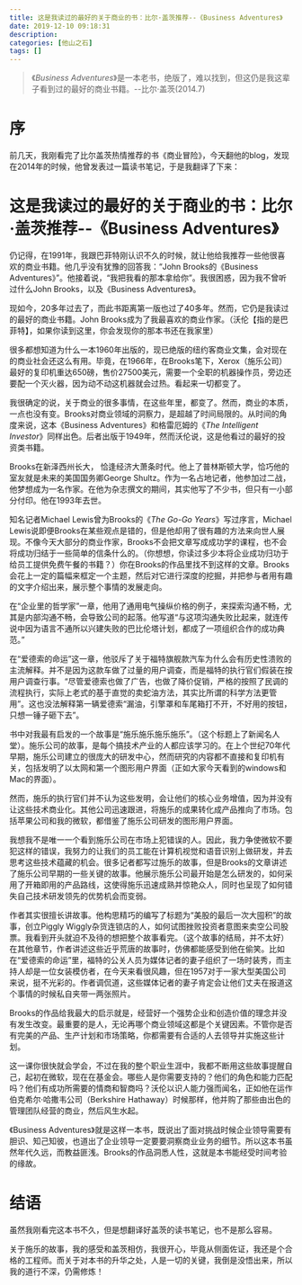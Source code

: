 ```yaml
---
title: 这是我读过的最好的关于商业的书：比尔·盖茨推荐--《Business Adventures》
date: 2019-12-10 09:18:31
description: 
categories: [他山之石]
tags: [] 
---
```



> 《*Business Adventures*》是一本老书，绝版了，难以找到，但这仍是我这辈子看到过的最好的商业书籍。--比尔·盖茨(2014.7)

# 序

前几天，我刚看完了比尔盖茨热情推荐的书《商业冒险》，今天翻他的blog，发现在2014年的时候，他曾发表过一篇读书笔记，于是我翻译了下来：

<!-- more -->

# 这是我读过的最好的关于商业的书：比尔·盖茨推荐--《Business Adventures》

仍记得，在1991年，我跟巴菲特刚认识不久的时候，就让他给我推荐一些他很喜欢的商业书籍。他几乎没有犹豫的回答我：“John Brooks的《Business Adventures》”。他接着说，“我把我看的那本拿给你”。我很困惑，因为我不曾听过什么John Brooks，以及《Business Adventures》。

现如今，20多年过去了，而此书距离第一版也过了40多年。然而，它仍是我读过的最好的商业书籍。John Brooks成为了我最喜欢的商业作家。（沃伦【指的是巴菲特】，如果你读到这里，你会发现你的那本书还在我家里）

很多都想知道为什么一本1960年出版的，现已绝版的纽约客商业文集，会对现在的商业社会还这么有用。毕竟，在1966年，在Brooks笔下，Xerox（施乐公司）最好的复印机重达650磅，售价27500美元，需要一个全职的机器操作员，旁边还要配一个灭火器，因为动不动这机器就会过热。看起来一切都变了。

我很确定的说，关于商业的很多事情，在这些年里，都变了。然而，商业的本质，一点也没有变。Brooks对商业领域的洞察力，是超越了时间局限的。从时间的角度来说，这本《Business Adventures》和格雷厄姆的《*The Intelligent Investor*》同样出色。后者出版于1949年，然而沃伦说，这是他看过的最好的投资类书籍。

Brooks在新泽西州长大， 恰逢经济大萧条时代。他上了普林斯顿大学，恰巧他的室友就是未来的美国国务卿George Shultz。作为一名占地记者，他参加过二战，他梦想成为一名作家。在他为杂志撰文的期间，其实他写了不少书，但只有一小部分付印。他在1993年去世。

知名记者Michael Lewis曾为Brooks的《*The Go-Go Years*》写过序言，Michael Lewis说即便Brooks在某些观点是错的，但是他却用了很有趣的方法来向世人展现。不像今天大部分的商业作家，Brooks不会把文章写成成功学的课程，也不会将成功归结于一些简单的信条什么的。（你想想，你读过多少本将企业成功归功于给员工提供免费午餐的书籍？）你在Brooks的作品里找不到这样的文章。Brooks会花上一定的篇幅来框定一个主题，然后对它进行深度的挖掘，并把参与者用有趣的文字介绍出来，展示整个事情的发展走向。

在“企业里的哲学家”一章，他用了通用电气操纵价格的例子，来探索沟通不畅，尤其是内部沟通不畅，会导致公司的起落。他写道“与这项沟通失败比起来，就连传说中因为语言不通所以兴建失败的巴比伦塔计划，都成了一项组织合作的成功典范。”

在“爱德索的命运”这一章，他驳斥了关于福特旗舰款汽车为什么会有历史性溃败的主流解释。并不是因为这款车做了过量的用户调查，而是福特的执行官们假装在按用户调查行事。“尽管爱德索也做了广告，也做了降价促销，严格的按照了民调的流程执行，实际上老式的基于直觉的卖蛇油方法，其实比所谓的科学方法更管用”。这也没法解释第一辆爱德索“漏油，引擎罩和车尾箱打不开，不好用的按钮，只想一锤子砸下去”。

书中对我最有启发的一个故事是“施乐施乐施乐施乐”。（这个标题上了新闻名人堂）。施乐公司的故事，是每个搞技术产业的人都应该学习的。在上个世纪70年代早期，施乐公司建立的很庞大的研发中心，然而研究的内容都不直接和复印机有关，包括发明了以太网和第一个图形用户界面（正如大家今天看到的windows和Mac的界面）。

然而，施乐的执行官们并不认为这些发明，会让他们的核心业务增值，因为并没有让这些技术商业化。其他公司迅速跟进，将施乐的成果转化成产品推向了市场。包括苹果公司和我的微软，都借鉴了施乐公司研发的图形用户界面。

我想我不是唯一一个看到施乐公司在市场上犯错误的人。因此，我力争使微软不要犯这样的错误，我努力的让我们的员工能在计算机视觉和语音识别上做研发，并去思考这些技术蕴藏的机会。很多记者都写过施乐的故事，但是Brooks的文章讲述了施乐公司早期的一些关键的故事。他展示施乐公司最开始是怎么研发的，如何采用了开箱即用的产品路线，这使得施乐迅速成熟并惊艳众人，同时也呈现了如何错失自己技术研发领先的优势机会而变弱。

作者其实很擅长讲故事。他构思精巧的编写了标题为“美股的最后一次大囤积”的故事，创立Piggly Wiggly杂货连锁店的人，如何试图挫败投资者意图来卖空公司股票。我看到开头就迫不及待的想把整个故事看完。（这个故事的结局，并不太好）在其他章节，作者讲述这些近乎荒唐的故事时，仿佛都能感受到他在偷笑。比如在“爱德索的命运”里，福特的公关人员为媒体记者的妻子组织了一场时装秀，而主持人却是一位女装模仿者，在今天来看很风趣，但在1957对于一家大型美国公司来说，挺不光彩的。作者调侃道，这些媒体记者的妻子肯定会让他们丈夫在报道这个事情的时候私自夹带一两张照片。

Brooks的作品给我最大的启示就是，经营好一个强势企业和创造价值的理念并没有发生改变。最重要的是人，无论再哪个商业领域这都是个关键因素。不管你是否有完美的产品、生产计划和市场策略，你都需要有合适的人去领导并实施这些计划。

这一课你很快就会学会，不过在我的整个职业生涯中，我都不断用这些故事提醒自己，起初在微软，现在在基金会。哪些人是你需要支持的？他们的角色和能力匹配吗？他们有成功所需要的情商和智商吗？沃伦以识人能力强而闻名，正如他在运作伯克希尔·哈撒韦公司（Berkshire Hathaway）时候那样，他并购了那些由出色的管理团队经营的商业，然后风生水起。

《Business Adventures》就是这样一本书，既说出了面对挑战时候企业领导需要有胆识、知己知彼，也道出了企业领导一定要要洞察商业业务的细节。所以这本书虽然年代久远，而教益匪浅。Brooks的作品洞悉人性，这就是本书能经受时间考验的缘故。

# 结语

虽然我刚看完这本书不久，但是想翻译好盖茨的读书笔记，也不是那么容易。

关于施乐的故事，我的感受和盖茨相仿，我很开心，毕竟从侧面佐证，我还是个合格的工程师。而关于对本书的升华之处，人是一切的关键，我倒是没悟出来，所以我的道行不深，仍需修炼！